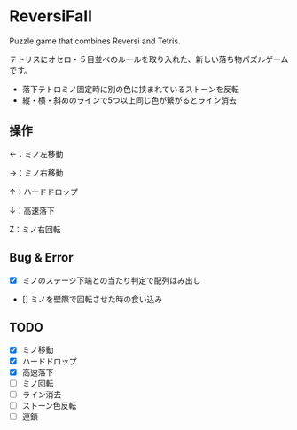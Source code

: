 # ReversiFall
Puzzle game that combines Reversi and Tetris.

テトリスにオセロ・５目並べのルールを取り入れた、新しい落ち物パズルゲームです。

* 落下テトロミノ固定時に別の色に挟まれているストーンを反転
* 縦・横・斜めのラインで5つ以上同じ色が繋がるとライン消去


## 操作
←：ミノ左移動

→：ミノ右移動

↑：ハードドロップ

↓：高速落下

Z：ミノ右回転

## Bug & Error
- [x] ミノのステージ下端との当たり判定で配列はみ出し
- [] ミノを壁際で回転させた時の食い込み

## TODO
- [x] ミノ移動
- [x] ハードドロップ
- [x] 高速落下
- [ ] ミノ回転
- [ ] ライン消去
- [ ] ストーン色反転
- [ ] 連鎖